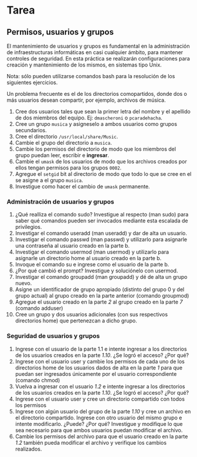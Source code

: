 # Tarea

## Permisos, usuarios y grupos

El mantenimiento de usuarios y grupos es fundamental en la administración de infraestructuras
informáticas en casi cualquier ámbito, para mantener controles de seguridad. En esta práctica
se realizarán configuraciones para creación y mantenimiento de los mismos, en sistemas tipo Unix.

Nota: sólo pueden utilizarse comandos bash para la resolución de los siguientes ejercicios.

Un problema frecuente es el de los directorios comopartidos, donde dos o más usuarios desean compartir,
por ejemplo, archivos de música.

1. Cree dos usuarios tales que sean la primer letra del nombre y el apellido de dos miembros del equipo.
  Ej: `dmascheroni` o `pcaradehacha`.
2. Cree un grupo `musica` y asigneselo a ambos usuarios como grupos secundarios.
3. Cree el directorio `/usr/local/share/Music`.
4. Cambie el grupo del directorio a `musica`.
5. Cambie los permisos del directorio de modo que los miembros del grupo puedan leer, escribir e **ingresar**.
6. Cambie el `umask` de los usuarios de modo que los archivos creados por ellos tengan permisos para los grupos `0002`.
7. Agregue el `setgid` bit al directorio de modo que todo lo que se cree en el se asigne a el grupo `musica`.
8. Investigue como hacer el cambio de `umask` permanente.

### Administración de usuarios y grupos

1. ¿Qué realliza el comando sudo? Investigue al respecto (man sudo) para saber qué
comandos pueden ser invocados mediante esta escalada de privilegios.
2. Investigar el comando useradd (man useradd) y dar de alta un usuario.
3. Investigar el comando passwd (man passwd) y utilizarlo para asignarle una contraseña
al usuario creado en la parte b.
4. Investigar el comando usermod (man usermod) y utilizarlo para asignarle un directorio
home al usuario creado en la parte b.
5. Invoque el comando su e ingrese como el usuario de la parte b.
6. ¿Por qué cambió el prompt? Investigue y soluciónelo con usermod.
7. Investigar el comando groupadd (man groupadd) y dé de alta un grupo nuevo.
8. Asígne un identificador de grupo apropiado (distinto del grupo 0 y del grupo actual) al
grupo creado en la parte anterior (comando groupmod)
9. Agregue el usuario creado en la parte *2* al grupo creado en la parte *7* (comando
adduser)
10. Cree un grupo y dos usuarios adicionales (con sus respectivos directorios home) que
pertenezcan a dicho grupo.

### Seguridad de usuarios y grupos

1. Ingrese con el usuario de la parte 1.1 e intente ingresar a los directorios de los usuarios
creados en la parte *1.10*. ¿Se logró el acceso? ¿Por qué?
2. Ingrese con el usuario user y cambie los permisos de cada uno de los directorios home
de los usuarios dados de alta en la parte *1* para que puedan ser ingresados únicamente
por el usuario correspondiente (comando chmod)
3. Vuelva a ingresar con el usuario *1.2* e intente ingresar a los directorios de los usuarios
creados en la parte *1.10*. ¿Se logró el acceso? ¿Por qué?
4. Ingrese con el usuario user y cree un directorio compartido con todos los permisos
5. Ingrese con algún usuario del grupo de la parte *1.10* y cree un archivo en el directorio
compartido. Ingrese con otro usuario del mismo grupo e intente modificarlo. ¿Puede?
¿Por qué? Investigue y modifique lo que sea necesario para que ambos usuarios puedan modificar el archivo.
6. Cambie los permisos del archivo para que el usuario creado en la parte *1.2* también
pueda modificar el archivo y verifique los cambios realizados.
